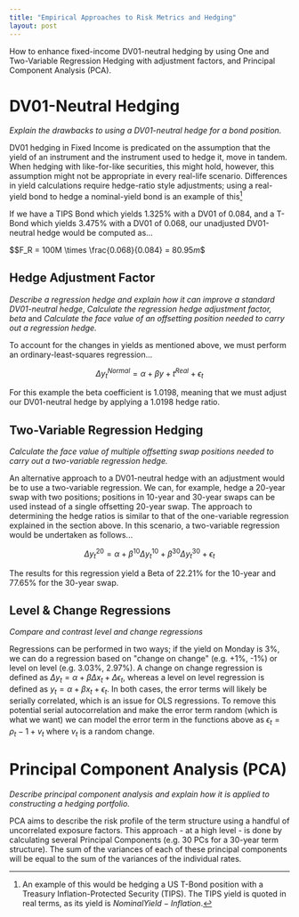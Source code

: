 ```yaml
---
title: "Empirical Approaches to Risk Metrics and Hedging"
layout: post
---
```

How to enhance fixed-income DV01-neutral hedging by using One and Two-Variable Regression Hedging with adjustment factors, and Principal Component Analysis (PCA).

# DV01-Neutral Hedging
*Explain the drawbacks to using a DV01-neutral hedge for a bond position.*

DV01 hedging in Fixed Income is predicated on the assumption that the yield of an instrument and the instrument used to hedge it, move in tandem. When hedging with like-for-like securities, this might hold, however, this assumption might not be appropriate in every real-life scenario. Differences in yield calculations require hedge-ratio style adjustments; using a real-yield bond to hedge a nominal-yield bond is an example of this[^1]

[^1]: An example of this would be hedging a US T-Bond position with a Treasury Inflation-Protected Security (TIPS). The TIPS yield is quoted in real terms, as its yield is $Nominal Yield - Inflation$.

If we have a TIPS Bond which yields 1.325% with a DV01 of 0.084, and a T-Bond which yields 3.475% with a DV01 of 0.068, our unadjusted DV01-neutral hedge would be computed as...

$$F_R = 100M \times \frac{0.068}{0.084} = $80.95m$$
 
## Hedge Adjustment Factor
*Describe a regression hedge and explain how it can improve a standard DV01-neutral hedge*, *Calculate the regression hedge adjustment factor, beta* and *Calculate the face value of an offsetting position needed to carry out a regression hedge.*

To account for the changes in yields as mentioned above, we must perform an ordinary-least-squares regression...

$$\Delta y_t^{Normal} = \alpha + \beta y+t^{Real}+\epsilon_t$$

For this example the beta coefficient is 1.0198, meaning that we must adjust our DV01-neutral hedge by applying a 1.0198 hedge ratio.

## Two-Variable Regression Hedging
*Calculate the face value of multiple offsetting swap positions needed to carry out a two-variable regression hedge.*

An alternative approach to a DV01-neutral hedge with an adjustment would be to use a two-variable regression. We can, for example, hedge a 20-year swap with two positions; positions in 10-year and 30-year swaps can be used instead of a single offsetting 20-year swap. The approach to determining the hedge ratios is similar to that of the one-variable regression explained in the section above. In this scenario, a two-variable regression would be undertaken as follows...

$$\Delta y_t^{20} = \alpha + \beta^{10}\Delta y_t^{10} + \beta^{30}\Delta y_t^{30} + \epsilon_t$$

The results for this regression yield a Beta of 22.21% for the 10-year and 77.65% for the 30-year swap.

## Level & Change Regressions
*Compare and contrast level and change regressions*

Regressions can be performed in two ways; if the yield on Monday is 3%, we can do a regression based on "change on change" (e.g. +1%, -1%) or level on level (e.g. 3.03%, 2.97%). A change on change regression is defined as $\Delta y_t = \alpha + \beta \Delta x_t + \Delta \epsilon_t$, whereas a level on level regression is defined as $y_t = \alpha + \beta x_t + \epsilon_t$. In both cases, the error terms will likely be serially correlated, which is an issue for OLS regressions. To remove this potential serial autocorrelation and make the error term random (which is what we want) we can model the error term in the functions above as $\epsilon_t = \rho_t-1 + v_t$ where $v_t$ is a random change.
# Principal Component Analysis (PCA)
*Describe principal component analysis and explain how it is applied to constructing a hedging portfolio.*

PCA aims to describe the risk profile of the term structure using a handful of uncorrelated exposure factors. This approach - at a high level - is done by calculating several Principal Components (e.g. 30 PCs for a 30-year term structure). The sum of the variances of each of these principal components will be equal to the sum of the variances of the individual rates. 
